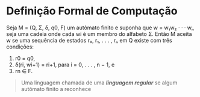 # Definição Formal de Computação
Seja M = (Q, Σ, δ, q0, F) um autômato finito e suponha que w = w₁w₂ · · · wₙ
seja uma cadeia onde cada wi é um membro do alfabeto Σ. Então M aceita w se
uma sequência de estados r₀, r₁, . . . , rₙ em Q existe com três condições:
1. r0 = q0,
2. δ(ri, wi+1) = ri+1,
para i = 0, . . . , n − 1, e
3. rn ∈ F.

> Uma linguagem chamada de uma ***linguagem regular*** se algum autômato finito a reconhece